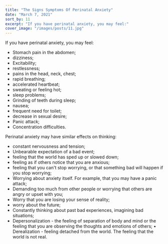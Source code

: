 ```yaml
---
title: "The Signs Symptoms Of Perinatal Anxiety"
date: "March 7, 2021"
sort_by: 11
excerpt: "If you have perinatal anxiety, you may feel:"
cover_image: "/images/posts/11.jpg"
---
```


If you have perinatal anxiety, you may feel:

- Stomach pain in the abdomen;
- dizziness;
- Excitability;
- restlessness;
- pains in the head, neck, chest;
- rapid breathing;
- accelerated heartbeat;
- sweating or feeling hot;
- sleep problems;
- Grinding of teeth during sleep;
- nausea;
- frequent need for toilet;
- decrease in sexual desire;
- Panic attack;
- Concentration difficulties.

Perinatal anxiety may have similar effects on thinking:

- constant nervousness and tension;
- Unbearable expectation of a bad event;
- feeling that the world has sped up or slowed down;
- feeling as if others notice that you are anxious;
- feeling that you can't stop worrying, or that something bad will happen if you stop worrying;
- Worrying about anxiety itself. For example, that you may have a panic attack;
- Demanding too much from other people or worrying that others are angry or upset with you;
- Worry that you are losing your sense of reality;
- worry about the future;
- Constantly thinking about past bad experiences, imagining bad situations;
- Depersonalization - the feeling of separation of body and mind or the feeling that you are observing the thoughts and emotions of others;
• Derealization - feeling detached from the world. The feeling that the world is not real.
